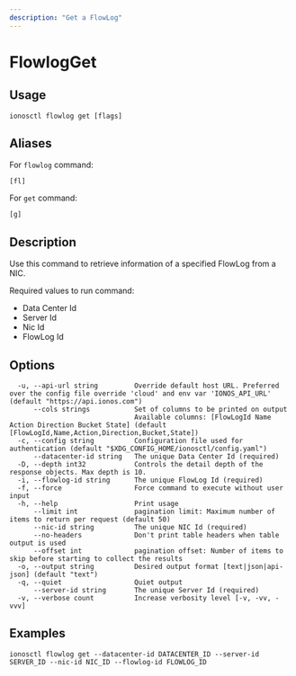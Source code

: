 ```yaml
---
description: "Get a FlowLog"
---
```


# FlowlogGet

## Usage

```text
ionosctl flowlog get [flags]
```

## Aliases

For `flowlog` command:

```text
[fl]
```

For `get` command:

```text
[g]
```

## Description

Use this command to retrieve information of a specified FlowLog from a NIC.

Required values to run command:

* Data Center Id
* Server Id
* Nic Id
* FlowLog Id

## Options

```text
  -u, --api-url string         Override default host URL. Preferred over the config file override 'cloud' and env var 'IONOS_API_URL' (default "https://api.ionos.com")
      --cols strings           Set of columns to be printed on output 
                               Available columns: [FlowLogId Name Action Direction Bucket State] (default [FlowLogId,Name,Action,Direction,Bucket,State])
  -c, --config string          Configuration file used for authentication (default "$XDG_CONFIG_HOME/ionosctl/config.yaml")
      --datacenter-id string   The unique Data Center Id (required)
  -D, --depth int32            Controls the detail depth of the response objects. Max depth is 10.
  -i, --flowlog-id string      The unique FlowLog Id (required)
  -f, --force                  Force command to execute without user input
  -h, --help                   Print usage
      --limit int              pagination limit: Maximum number of items to return per request (default 50)
      --nic-id string          The unique NIC Id (required)
      --no-headers             Don't print table headers when table output is used
      --offset int             pagination offset: Number of items to skip before starting to collect the results
  -o, --output string          Desired output format [text|json|api-json] (default "text")
  -q, --quiet                  Quiet output
      --server-id string       The unique Server Id (required)
  -v, --verbose count          Increase verbosity level [-v, -vv, -vvv]
```

## Examples

```text
ionosctl flowlog get --datacenter-id DATACENTER_ID --server-id SERVER_ID --nic-id NIC_ID --flowlog-id FLOWLOG_ID
```

